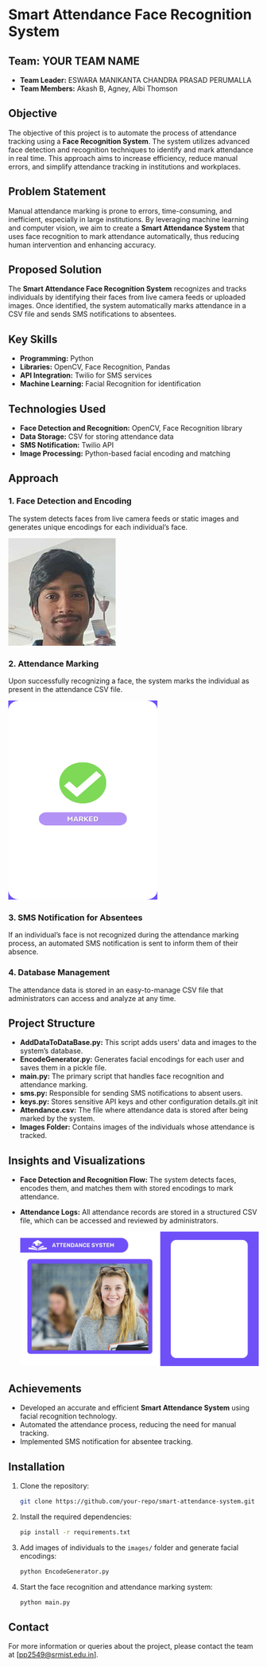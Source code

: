 # Smart Attendance Face Recognition System

## Team: YOUR TEAM NAME
- **Team Leader:** ESWARA MANIKANTA CHANDRA PRASAD PERUMALLA
- **Team Members:** Akash B, Agney, Albi Thomson

## Objective
The objective of this project is to automate the process of attendance tracking using a **Face Recognition System**. The system utilizes advanced face detection and recognition techniques to identify and mark attendance in real time. This approach aims to increase efficiency, reduce manual errors, and simplify attendance tracking in institutions and workplaces.

## Problem Statement
Manual attendance marking is prone to errors, time-consuming, and inefficient, especially in large institutions. By leveraging machine learning and computer vision, we aim to create a **Smart Attendance System** that uses face recognition to mark attendance automatically, thus reducing human intervention and enhancing accuracy.

## Proposed Solution
The **Smart Attendance Face Recognition System** recognizes and tracks individuals by identifying their faces from live camera feeds or uploaded images. Once identified, the system automatically marks attendance in a CSV file and sends SMS notifications to absentees.

## Key Skills
- **Programming:** Python
- **Libraries:** OpenCV, Face Recognition, Pandas
- **API Integration:** Twilio for SMS services
- **Machine Learning:** Facial Recognition for identification

## Technologies Used
- **Face Detection and Recognition:** OpenCV, Face Recognition library
- **Data Storage:** CSV for storing attendance data
- **SMS Notification:** Twilio API
- **Image Processing:** Python-based facial encoding and matching

## Approach

### 1. Face Detection and Encoding
The system detects faces from live camera feeds or static images and generates unique encodings for each individual’s face.

<img src="./images/RA2111003010745.jpg" alt="Face Recognition"/>

### 2. Attendance Marking
Upon successfully recognizing a face, the system marks the individual as present in the attendance CSV file.

<img src="./Resources/Modes/3.png" alt="Attendance Marking" width="300" height="400"/>

### 3. SMS Notification for Absentees
If an individual’s face is not recognized during the attendance marking process, an automated SMS notification is sent to inform them of their absence.


### 4. Database Management
The attendance data is stored in an easy-to-manage CSV file that administrators can access and analyze at any time.

## Project Structure

- **AddDataToDataBase.py:** This script adds users' data and images to the system’s database.
- **EncodeGenerator.py:** Generates facial encodings for each user and saves them in a pickle file.
- **main.py:** The primary script that handles face recognition and attendance marking.
- **sms.py:** Responsible for sending SMS notifications to absent users.
- **keys.py:** Stores sensitive API keys and other configuration details.git init
- **Attendance.csv:** The file where attendance data is stored after being marked by the system.
- **Images Folder:** Contains images of the individuals whose attendance is tracked.

## Insights and Visualizations

- **Face Detection and Recognition Flow:** The system detects faces, encodes them, and matches them with stored encodings to mark attendance.
  

- **Attendance Logs:** All attendance records are stored in a structured CSV file, which can be accessed and reviewed by administrators.
  
  ![Attendance Logs](./Resources/background.png)

## Achievements
- Developed an accurate and efficient **Smart Attendance System** using facial recognition technology.
- Automated the attendance process, reducing the need for manual tracking.
- Implemented SMS notification for absentee tracking.

## Installation

1. Clone the repository:
    ```bash
    git clone https://github.com/your-repo/smart-attendance-system.git
    ```

2. Install the required dependencies:
    ```bash
    pip install -r requirements.txt
    ```

3. Add images of individuals to the `images/` folder and generate facial encodings:
    ```bash
    python EncodeGenerator.py
    ```

4. Start the face recognition and attendance marking system:
    ```bash
    python main.py
    ```

## Contact
For more information or queries about the project, please contact the team at [pp2549@srmist.edu.in].
